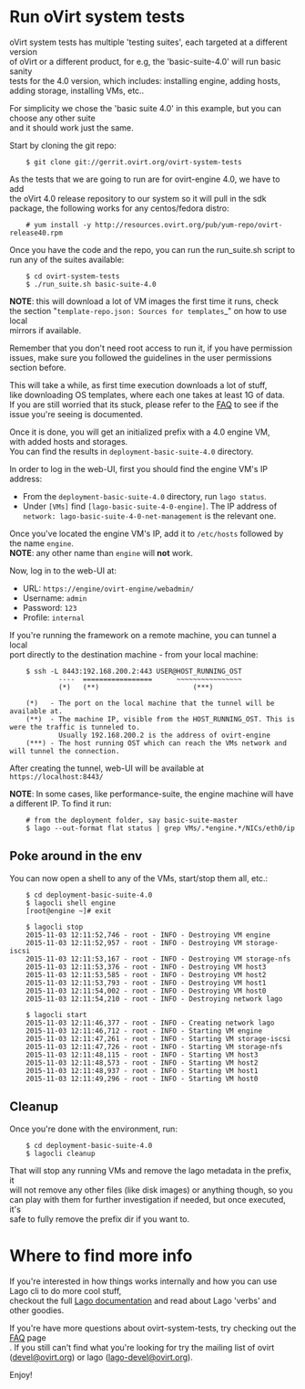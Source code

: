Run oVirt system tests
======================
oVirt system tests has multiple 'testing suites', each targeted at a different version<br>
of oVirt or a different product, for e.g, the 'basic-suite-4.0' will run basic sanity<br>
tests for the 4.0 version, which includes: installing engine, adding hosts, adding storage, installing VMs, etc..

For simplicity we chose the 'basic suite 4.0' in this example, but you can choose any other suite<br>
and it should work just the same.

Start by cloning the git repo:
```
    $ git clone git://gerrit.ovirt.org/ovirt-system-tests
```

As the tests that we are going to run are for ovirt-engine 4.0, we have to add<br>
the oVirt 4.0 release repository to our system so it will pull in the sdk<br>
package, the following works for any centos/fedora distro:

```
    # yum install -y http://resources.ovirt.org/pub/yum-repo/ovirt-release40.rpm
```

Once you have the code and the repo, you can run the run_suite.sh script to<br>
run any of the suites available:

```
    $ cd ovirt-system-tests
    $ ./run_suite.sh basic-suite-4.0
```

**NOTE**: this will download a lot of VM images the first time it runs, check<br>
the section "`template-repo.json: Sources for templates`_" on how to use local<br>
mirrors if available.

Remember that you don't need root access to run it, if you have permission<br>
issues, make sure you followed the guidelines in the user permissions section before.<br>

This will take a while, as first time execution downloads a lot of stuff,<br>
like downloading OS templates, where each one takes at least 1G of data.<br>
If you are still worried that its stuck, please refer to the [FAQ]
to see if the issue you're seeing is documented.

Once it is done, you will get an initialized prefix with a 4.0 engine VM,<br>
with added hosts and storages.<br>
You can find the results in `deployment-basic-suite-4.0` directory.<br>

In order to log in the web-UI, first you should find the engine VM's IP address:<br>
* From the `deployment-basic-suite-4.0` directory, run `lago status`.<br>
* Under `[VMs]` find `[lago-basic-suite-4-0-engine]`. The IP address of <br>
`network: lago-basic-suite-4-0-net-management` is the relevant one.<br>

Once you've located the engine VM's IP, add it to `/etc/hosts` followed by the name `engine`.<br>
**NOTE**: any other name than `engine` will **not** work.

Now, log in to the web-UI at:

* URL: `https://engine/ovirt-engine/webadmin/`
* Username: `admin`
* Password: `123`
* Profile: `internal`

If you're running the framework on a remote machine, you can tunnel a local<br>
port directly to the destination machine - from your local machine:
```
    $ ssh -L 8443:192.168.200.2:443 USER@HOST_RUNNING_OST
            ----  =================      ~~~~~~~~~~~~~~~~
            (*)   (**)                       (***)

    (*)   - The port on the local machine that the tunnel will be available at.
    (**)  - The machine IP, visible from the HOST_RUNNING_OST. This is were the traffic is tunneled to.
            Usually 192.168.200.2 is the address of ovirt-engine
    (***) - The host running OST which can reach the VMs network and will tunnel the connection.
```
After creating the tunnel, web-UI will be available at `https://localhost:8443/`

**NOTE**: In some cases, like performance-suite, the engine machine will have a different IP. To find it run:
```
    # from the deployment folder, say basic-suite-master
    $ lago --out-format flat status | grep VMs/.*engine.*/NICs/eth0/ip

```

Poke around in the env
------------------------

You can now open a shell to any of the VMs, start/stop them all, etc.:
```
    $ cd deployment-basic-suite-4.0
    $ lagocli shell engine
    [root@engine ~]# exit

    $ lagocli stop
    2015-11-03 12:11:52,746 - root - INFO - Destroying VM engine
    2015-11-03 12:11:52,957 - root - INFO - Destroying VM storage-iscsi
    2015-11-03 12:11:53,167 - root - INFO - Destroying VM storage-nfs
    2015-11-03 12:11:53,376 - root - INFO - Destroying VM host3
    2015-11-03 12:11:53,585 - root - INFO - Destroying VM host2
    2015-11-03 12:11:53,793 - root - INFO - Destroying VM host1
    2015-11-03 12:11:54,002 - root - INFO - Destroying VM host0
    2015-11-03 12:11:54,210 - root - INFO - Destroying network lago

    $ lagocli start
    2015-11-03 12:11:46,377 - root - INFO - Creating network lago
    2015-11-03 12:11:46,712 - root - INFO - Starting VM engine
    2015-11-03 12:11:47,261 - root - INFO - Starting VM storage-iscsi
    2015-11-03 12:11:47,726 - root - INFO - Starting VM storage-nfs
    2015-11-03 12:11:48,115 - root - INFO - Starting VM host3
    2015-11-03 12:11:48,573 - root - INFO - Starting VM host2
    2015-11-03 12:11:48,937 - root - INFO - Starting VM host1
    2015-11-03 12:11:49,296 - root - INFO - Starting VM host0
```

Cleanup
---------

Once you're done with the environment, run:
```
    $ cd deployment-basic-suite-4.0
    $ lagocli cleanup
```
That will stop any running VMs and remove the lago metadata in the prefix, it<br>
will not remove any other files (like disk images) or anything though, so you<br>
can play with them for further investigation if needed, but once executed, it's<br>
safe to fully remove the prefix dir if you want to.

Where to find more info
=======================

If you're interested in how things works internally and how you can use Lago cli to do more cool stuff,<br>
checkout the full [Lago documentation][1] and read about Lago 'verbs' and other goodies.

If you're have more questions about ovirt-system-tests, try checking out the [FAQ] page<br>.
If you still can't find what you're looking for try the mailing list of ovirt (devel@ovirt.org) or lago (lago-devel@ovirt.org).

Enjoy!


[1]: http://lago.readthedocs.io/en/stable/
[FAQ]: faq.markdown
